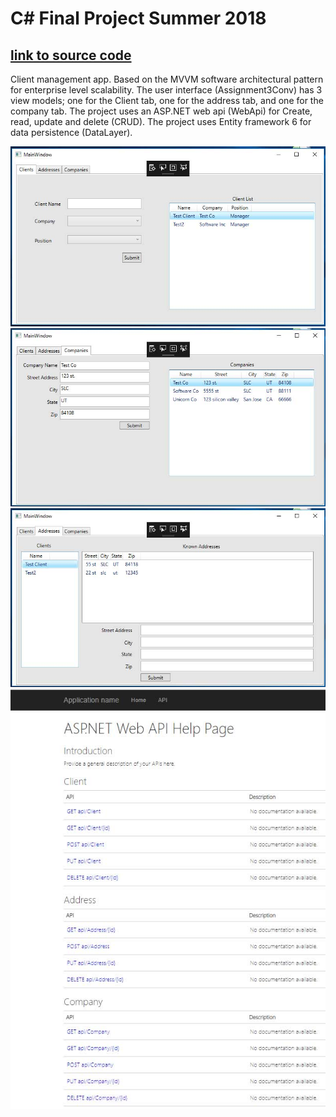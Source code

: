 # C# Final Project Summer 2018
## <a href="https://github.com/chardur/c-FinalSummer18/">link to source code</a>
Client management app. Based on the MVVM software architectural pattern for enterprise level scalability.
The user interface (Assignment3Conv) has 3 view models; one for the Client tab, one for the address tab, and one for the company tab.
The project uses an ASP.NET web api (WebApi) for Create, read, update and delete (CRUD).
The project uses Entity framework 6 for data persistence (DataLayer).

<p>
<img src="clientTab.jpg" alt="image">
<img src="companyTab.jpg" alt="image">
<img src="addressTab.jpg" alt="image">
<img src="api.jpg" alt="image">
</p>
